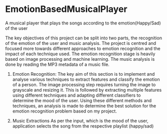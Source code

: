 # EmotionBasedMusicalPlayer
A musical player that plays the songs according to the emotion(Happy/Sad) of the user

The key objectives of this project can be split into two parts, the recognition of the emotion of
the user and music analysis. The project is centred and focused more towards different
approaches to emotion recognition and the impact of each technique used. The emotion
recognition stage is heavily based on image processing and machine learning. The music
analysis is done by reading the MP3 metadata of a music file.

1. Emotion Recognition:
The key aim of this section is to implement and analyse various techniques to extract features
and classify the emotion of a person. The image processing step requires turning the image to
grayscale and resizing it. This is followed by extracting multiple features using different
techniques and adapting different classifiers to determine the mood of the user. Using these
different methods and techniques, an analysis is made to determine the best solution for the
emotion recognition problem based on my project.

2. Music Extractions
As per the input, which is the mood of the user, application selects the song from the
respective playlist (happy/sad)
